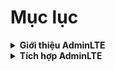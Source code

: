 # Mục lục

<details>
<summary><strong>Giới thiệu AdminLTE</strong></summary>

-   [AdminLTE là gì](./introduce/what_is_admin_lte.md)
-   [Tại sao chọn AdminLTE](./introduce/why_admin_lte.md)

</details>

<details>
<summary><strong>Tích hợp AdminLTE</strong></summary>

-   [Hướng dẫn triển khai AdminLTE với Java Servlet & Thymeleaf](./integrate/java_tomcat_servlet/implement.md)

</details>

